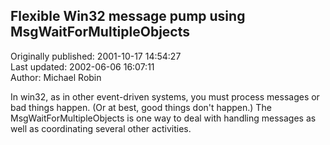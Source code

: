 ## Flexible Win32 message pump using MsgWaitForMultipleObjects  
Originally published: 2001-10-17 14:54:27  
Last updated: 2002-06-06 16:07:11  
Author: Michael Robin  
  
In win32, as in other event-driven systems, you must process messages or bad things happen.
(Or at best, good things don't happen.) The MsgWaitForMultipleObjects is one way to deal
with handling messages as well as coordinating several other activities.
